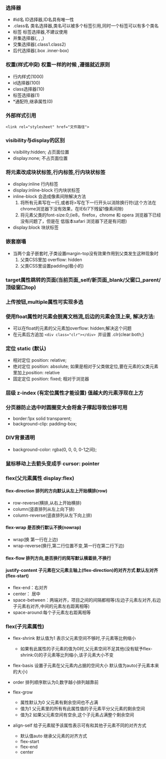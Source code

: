 ### 选择器
+ #id名 ID选择器,ID名具有唯一性
+ .class名 类名选择器,类名可以被多个标签引用,同时一个标签可以有多个类名
+ 标签  标签选择器,不建议使用 
+ 并集选择器(, , ,)
+ 交集选择器(.class1.class2)
+ 后代选择器(.box .inner-box)

### 权重(样式冲突)  权重一样的时候 ,遵循就近原则  
+ 行内样式(1000) 
+ id选择器(100) 
+ class选择器(10) 
+ 标签选择器(1)
+ *通配符,继承属性(0)
 
 
### 外部样式引用 
    <link rel="stylesheet" href="文件路径">
 
### visibility与display的区别
+ visibility:hidden; 占页面位置
+ display:none; 不占页面位置


### 将元素改成块状标签,行内标签,行内块状标签
+ display:inline  行内标签
+ display:inline-block   行内块状标签
+ inline-block 会造成像素间隙解决方法
  1. 将所有元素写在一行,或者将>写在下一行开头以消除换行符(这个方法在chrome浏览器下没有效果，在IE6/7下残留1像素间隙)
  2. 将元素父类的font-size:0;(ie8，firefox，chrome 和 opera 浏览器下已经没有问题了，但是在 低版本safari 浏览器下还是有问题)
+ display:block 块状标签  

### 嵌套崩塌
+ 当两个盒子嵌套时,子类设置margin-top没有效果作用到父类发生这种现象时
  1. 父类CSS里加 overflow: hidden
  2. 父类CSS里设置padding(极小的)

### target属性跳转的页面(当前页面_self/新页面_blank/父窗口_parent/顶级窗口top)


### 上传按钮,multiple属性可实现多选


### 使用float属性时元素会脱离文档流,后边的元素会顶上来, 解决方法:
+ 可以在float的元素的父元素加overflow: hidden;解决这个问题
+ 在元素后方追加 `<div class="clr"></div> `并设置 .clr{clear:both;} 


### 定位 static (默认)
+ 相对定位 position: relative;
+ 绝对定位 position: absolute; 如果是相对于父类做定位,要在元素的父类元素里加上position: relative
+ 固定定位 position: fixed; 相对于浏览器

### 层级 z-index (有定位属性才能设置) 值越大的元素浮现在上方

### 分页器防止选中时圆圈变大会将盒子撑起导致位移可用
+ border:1px solid transparent;
+ background-clip: padding-box;

### DIV背景透明
+ background-color: rgba(0, 0, 0, 0-1之间);

### 鼠标移动上去箭头变成手  cursor: pointer



### flex(父元素属性 display:flex)

#### flex-direction 排列的方向默认从左上开始横排(row)  
   - row-reverse(横排,从右上开始横排)
   - column(竖直排列从左上向下排)
   - column-reverse(竖直排列从左下向上排)

#### flex-wrap 是否换行默认不换(nowrap)  
   - wrap(换 第一行在上边) 
   - wrap-reverse(换行,第二行位置不变,第一行在第二行下边)

#### flex-flow 排列方向,是否换行的简写默认横着排,不换行

#### justify-content 子元素在父元素主轴上(flex-direction)的对齐方式 默认左对齐(flex-start)
   - flex-end：右对齐
   - center： 居中
   - space-between：两端对齐，项目之间的间隔都相等(左边子元素左对齐,右边子元素右对齐,中间的元素左右距离相等)
   - space-around:每个子元素左右距离相等

### flex(子元素属性)

+ flex-shrink 默认值为1  表示父元素空间不够时,子元素等比例缩小
  - 如果有此属性的子元素的值为0时,父元素空间不足其他(没有赋予flex-shrink:0)的子元素等比列缩小,该子元素大小不变


+ flex-basis 设置子元素在父元素内占据的空间大小 默认值为auto(子元素本来的大小)
 

+ order  排列顺序默认为0,数字越小排列越靠前

+ flex-grow 
  - 属性默认为0  父元素有剩余空间也不占满
  - 值为1 父元素里的所有有此属性值的子元素平分父元素的剩余空间
  - 值为2 如果父元素空间有空余,这个子元素占满整个剩余空间

+ align-self 给子元素赋予该属性表示可有和其他子元素不同的对齐方式
  - 默认值auto 继承父元素的对齐方式
  - flex-start 
  - flex-end
  - center 

